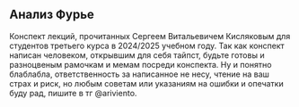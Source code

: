## Анализ Фурье

Конспект лекций, прочитанных Сергеем Витальевичем Кисляковым для студентов третьего курса в 2024/2025 учебном году.
Так как конспект написан человеком, открывшим для себя тайпст, будьте готовы и разноцвеным рамочкам и мемам посреди конспекта.
Ну и понятно блаблабла, ответственность за написанное не несу, чтение на ваш страх и риск, но любым советам или указаниям на ошибки и опечатки буду рад, пишите в тг @ariviento.

